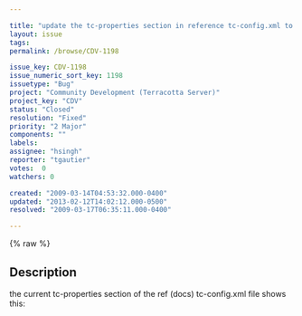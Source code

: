 ```yaml
---

title: "update the tc-properties section in reference tc-config.xml to include an example"
layout: issue
tags: 
permalink: /browse/CDV-1198

issue_key: CDV-1198
issue_numeric_sort_key: 1198
issuetype: "Bug"
project: "Community Development (Terracotta Server)"
project_key: "CDV"
status: "Closed"
resolution: "Fixed"
priority: "2 Major"
components: ""
labels: 
assignee: "hsingh"
reporter: "tgautier"
votes:  0
watchers: 0

created: "2009-03-14T04:53:32.000-0400"
updated: "2013-02-12T14:02:12.000-0500"
resolved: "2009-03-17T06:35:11.000-0400"

---
```




{% raw %}



## Description

<div markdown="1" class="description">

the current tc-properties section of the ref (docs) tc-config.xml file shows this:

 <tc-properties>
        <!-- This section defines the tuning properties of terracotta cluster
                These properties are called tc-properties and user can provide
                them here too in addition to the local tc.properties file

                The order in which the properties would be overridden is the following
                        tc-properties from the installation jar
                        tc-properties from the tc-config
                        tc-properties from local tc.properties file
                        tc-properties set via system properties
        -->
  </tc-properties>

Demonstrate the format of the property element.


</div>

## Comments


{:.comment-heading}
### **Alex Miller** <span class="date">2009-03-16</span>

<div markdown="1" class="comment">

Here's an example (with some real properties):

     <tc-properties>
         <property name="session.cookie.domain" value=".abc.com" />
         <property name="session.cookie.name" value="FOOCOOKIE " />
     </tc-properties>

And Raghu's blog:

http://dancing-devil.blogspot.com/2008/06/tuning-terracotta-cluster-using-config.html

</div>


{:.comment-heading}
### **Fiona OShea** <span class="date">2009-03-16</span>

<div markdown="1" class="comment">

more or less a dup of linked issue. But keeping CDV open..

</div>


{:.comment-heading}
### **Abhishek Singh** <span class="date">2009-03-17</span>

<div markdown="1" class="comment">

Fixed in trunk-12174 and 3.0 branch rev 12175

</div>


{:.comment-heading}
### **Himadri Singh** <span class="date">2009-04-01</span>

<div markdown="1" class="comment">

Rev: 12380 has following lines in 

  <tc-properties>
	<!-- This section defines the tuning properties of terracotta cluster 
		These properties are called tc-properties and user can provide 
		them here too in addition to the local tc.properties file
		
		The order in which the properties would be overridden is the following
			tc-properties from the installation jar
			tc-properties from the tc-config
			tc-properties from local tc.properties file
			tc-properties set via system properties 
	-->

    <property name="l2.nha.dirtydb.autoDelete" value="true"/>
    <property name="l1.cachemanager.enabled" value="true"/>
    <property name="logging.maxLogFileSize" value="1024"/>
  </tc-properties>


</div>



{% endraw %}
